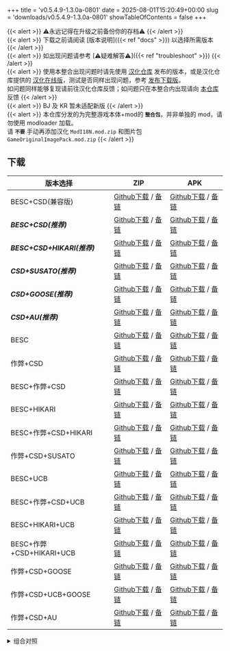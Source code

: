 +++
title = 'v0.5.4.9-1.3.0a-0801'
date = 2025-08-01T15:20:49+00:00
slug = 'downloads/v0.5.4.9-1.3.0a-0801'
showTableOfContents = false
+++

{{< alert >}}
⚠永远记得在升级之前备份你的存档⚠
{{< /alert >}}
<br>
{{< alert >}}
下载之前请阅读 [版本说明]({{< ref "docs" >}}) 以选择所需版本
{{< /alert >}}
<br>
{{< alert >}}
如出现问题请参考 [⚠疑难解答⚠]({{< ref "troubleshoot" >}})
{{< /alert >}}
<br>
{{< alert >}}
使用本整合出现问题时请先使用 [汉化仓库](https://github.com/Eltirosto/Degrees-of-Lewdity-Chinese-Localization) 发布的版本，或是汉化仓库提供的 [汉化在线版](https://eltirosto.github.io/Degrees-of-Lewdity-Chinese-Localization/)，测试是否同样出现问题，参考 [发布下载版](https://github.com/Eltirosto/Degrees-of-Lewdity-Chinese-Localization/blob/main/README.md#%E5%8F%91%E5%B8%83%E4%B8%8B%E8%BD%BD%E7%89%88)。
<br>
如问题同样能够复现请前往汉化仓库反馈；如问题只在本整合内出现请向 [本仓库](https://github.com/DoL-Lyra/Lyra/issues) 反馈
{{< /alert >}}
<br>
{{< alert >}}
BJ 及 KR 暂未适配新版
{{< /alert >}}
<br>
{{< alert >}}
本仓库分发的为完整游戏本体+mod的 **`整合包`**，并非单独的 mod，请勿使用 modloader 加载。
<br>
请 **`不要`** 手动再添加汉化 `ModI18N.mod.zip` 和图片包 `GameOriginalImagePack.mod.zip`
{{< /alert >}}

## 下载

|         版本选择          |                                                                                                                                                      ZIP                                                                                                                                                       |                                                                                                                                                      APK                                                                                                                                                       |
|---------------------------|----------------------------------------------------------------------------------------------------------------------------------------------------------------------------------------------------------------------------------------------------------------------------------------------------------------|----------------------------------------------------------------------------------------------------------------------------------------------------------------------------------------------------------------------------------------------------------------------------------------------------------------|
|BESC+CSD(兼容版)           |[Github下载](https://github.com/DoL-Lyra/Lyra/releases/download/v0.5.4.9-1.3.0a-0801/DoL-0.5.4.9-Lyra-1.3.0a-polyfill-besc-cheat-csd-0801.zip) / [备链](https://ghfast.top/https://github.com/DoL-Lyra/Lyra/releases/download/v0.5.4.9-1.3.0a-0801/DoL-0.5.4.9-Lyra-1.3.0a-polyfill-besc-cheat-csd-0801.zip)    |[Github下载](https://github.com/DoL-Lyra/Lyra/releases/download/v0.5.4.9-1.3.0a-0801/DoL-0.5.4.9-Lyra-1.3.0a-polyfill-besc-cheat-csd-0801.apk) / [备链](https://ghfast.top/https://github.com/DoL-Lyra/Lyra/releases/download/v0.5.4.9-1.3.0a-0801/DoL-0.5.4.9-Lyra-1.3.0a-polyfill-besc-cheat-csd-0801.apk)    |
|***BESC+CSD(推荐)***       |[Github下载](https://github.com/DoL-Lyra/Lyra/releases/download/v0.5.4.9-1.3.0a-0801/DoL-0.5.4.9-Lyra-1.3.0a-besc-csd-0801.zip) / [备链](https://ghfast.top/https://github.com/DoL-Lyra/Lyra/releases/download/v0.5.4.9-1.3.0a-0801/DoL-0.5.4.9-Lyra-1.3.0a-besc-csd-0801.zip)                                  |[Github下载](https://github.com/DoL-Lyra/Lyra/releases/download/v0.5.4.9-1.3.0a-0801/DoL-0.5.4.9-Lyra-1.3.0a-besc-csd-0801.apk) / [备链](https://ghfast.top/https://github.com/DoL-Lyra/Lyra/releases/download/v0.5.4.9-1.3.0a-0801/DoL-0.5.4.9-Lyra-1.3.0a-besc-csd-0801.apk)                                  |
|***BESC+CSD+HIKARI(推荐)***|[Github下载](https://github.com/DoL-Lyra/Lyra/releases/download/v0.5.4.9-1.3.0a-0801/DoL-0.5.4.9-Lyra-1.3.0a-besc-csd-hikari-0801.zip) / [备链](https://ghfast.top/https://github.com/DoL-Lyra/Lyra/releases/download/v0.5.4.9-1.3.0a-0801/DoL-0.5.4.9-Lyra-1.3.0a-besc-csd-hikari-0801.zip)                    |[Github下载](https://github.com/DoL-Lyra/Lyra/releases/download/v0.5.4.9-1.3.0a-0801/DoL-0.5.4.9-Lyra-1.3.0a-besc-csd-hikari-0801.apk) / [备链](https://ghfast.top/https://github.com/DoL-Lyra/Lyra/releases/download/v0.5.4.9-1.3.0a-0801/DoL-0.5.4.9-Lyra-1.3.0a-besc-csd-hikari-0801.apk)                    |
|***CSD+SUSATO(推荐)***     |[Github下载](https://github.com/DoL-Lyra/Lyra/releases/download/v0.5.4.9-1.3.0a-0801/DoL-0.5.4.9-Lyra-1.3.0a-susato-csd-0801.zip) / [备链](https://ghfast.top/https://github.com/DoL-Lyra/Lyra/releases/download/v0.5.4.9-1.3.0a-0801/DoL-0.5.4.9-Lyra-1.3.0a-susato-csd-0801.zip)                              |[Github下载](https://github.com/DoL-Lyra/Lyra/releases/download/v0.5.4.9-1.3.0a-0801/DoL-0.5.4.9-Lyra-1.3.0a-susato-csd-0801.apk) / [备链](https://ghfast.top/https://github.com/DoL-Lyra/Lyra/releases/download/v0.5.4.9-1.3.0a-0801/DoL-0.5.4.9-Lyra-1.3.0a-susato-csd-0801.apk)                              |
|***CSD+GOOSE(推荐)***      |[Github下载](https://github.com/DoL-Lyra/Lyra/releases/download/v0.5.4.9-1.3.0a-0801/DoL-0.5.4.9-Lyra-1.3.0a-csd-goose-0801.zip) / [备链](https://ghfast.top/https://github.com/DoL-Lyra/Lyra/releases/download/v0.5.4.9-1.3.0a-0801/DoL-0.5.4.9-Lyra-1.3.0a-csd-goose-0801.zip)                                |[Github下载](https://github.com/DoL-Lyra/Lyra/releases/download/v0.5.4.9-1.3.0a-0801/DoL-0.5.4.9-Lyra-1.3.0a-csd-goose-0801.apk) / [备链](https://ghfast.top/https://github.com/DoL-Lyra/Lyra/releases/download/v0.5.4.9-1.3.0a-0801/DoL-0.5.4.9-Lyra-1.3.0a-csd-goose-0801.apk)                                |
|***CSD+AU(推荐)***         |[Github下载](https://github.com/DoL-Lyra/Lyra/releases/download/v0.5.4.9-1.3.0a-0801/DoL-0.5.4.9-Lyra-1.3.0a-csd-au-0801.zip) / [备链](https://ghfast.top/https://github.com/DoL-Lyra/Lyra/releases/download/v0.5.4.9-1.3.0a-0801/DoL-0.5.4.9-Lyra-1.3.0a-csd-au-0801.zip)                                      |[Github下载](https://github.com/DoL-Lyra/Lyra/releases/download/v0.5.4.9-1.3.0a-0801/DoL-0.5.4.9-Lyra-1.3.0a-csd-au-0801.apk) / [备链](https://ghfast.top/https://github.com/DoL-Lyra/Lyra/releases/download/v0.5.4.9-1.3.0a-0801/DoL-0.5.4.9-Lyra-1.3.0a-csd-au-0801.apk)                                      |
|BESC                       |[Github下载](https://github.com/DoL-Lyra/Lyra/releases/download/v0.5.4.9-1.3.0a-0801/DoL-0.5.4.9-Lyra-1.3.0a-besc-0801.zip) / [备链](https://ghfast.top/https://github.com/DoL-Lyra/Lyra/releases/download/v0.5.4.9-1.3.0a-0801/DoL-0.5.4.9-Lyra-1.3.0a-besc-0801.zip)                                          |[Github下载](https://github.com/DoL-Lyra/Lyra/releases/download/v0.5.4.9-1.3.0a-0801/DoL-0.5.4.9-Lyra-1.3.0a-besc-0801.apk) / [备链](https://ghfast.top/https://github.com/DoL-Lyra/Lyra/releases/download/v0.5.4.9-1.3.0a-0801/DoL-0.5.4.9-Lyra-1.3.0a-besc-0801.apk)                                          |
|作弊+CSD                   |[Github下载](https://github.com/DoL-Lyra/Lyra/releases/download/v0.5.4.9-1.3.0a-0801/DoL-0.5.4.9-Lyra-1.3.0a-cheat-csd-0801.zip) / [备链](https://ghfast.top/https://github.com/DoL-Lyra/Lyra/releases/download/v0.5.4.9-1.3.0a-0801/DoL-0.5.4.9-Lyra-1.3.0a-cheat-csd-0801.zip)                                |[Github下载](https://github.com/DoL-Lyra/Lyra/releases/download/v0.5.4.9-1.3.0a-0801/DoL-0.5.4.9-Lyra-1.3.0a-cheat-csd-0801.apk) / [备链](https://ghfast.top/https://github.com/DoL-Lyra/Lyra/releases/download/v0.5.4.9-1.3.0a-0801/DoL-0.5.4.9-Lyra-1.3.0a-cheat-csd-0801.apk)                                |
|BESC+作弊+CSD              |[Github下载](https://github.com/DoL-Lyra/Lyra/releases/download/v0.5.4.9-1.3.0a-0801/DoL-0.5.4.9-Lyra-1.3.0a-besc-cheat-csd-0801.zip) / [备链](https://ghfast.top/https://github.com/DoL-Lyra/Lyra/releases/download/v0.5.4.9-1.3.0a-0801/DoL-0.5.4.9-Lyra-1.3.0a-besc-cheat-csd-0801.zip)                      |[Github下载](https://github.com/DoL-Lyra/Lyra/releases/download/v0.5.4.9-1.3.0a-0801/DoL-0.5.4.9-Lyra-1.3.0a-besc-cheat-csd-0801.apk) / [备链](https://ghfast.top/https://github.com/DoL-Lyra/Lyra/releases/download/v0.5.4.9-1.3.0a-0801/DoL-0.5.4.9-Lyra-1.3.0a-besc-cheat-csd-0801.apk)                      |
|BESC+HIKARI                |[Github下载](https://github.com/DoL-Lyra/Lyra/releases/download/v0.5.4.9-1.3.0a-0801/DoL-0.5.4.9-Lyra-1.3.0a-besc-hikari-0801.zip) / [备链](https://ghfast.top/https://github.com/DoL-Lyra/Lyra/releases/download/v0.5.4.9-1.3.0a-0801/DoL-0.5.4.9-Lyra-1.3.0a-besc-hikari-0801.zip)                            |[Github下载](https://github.com/DoL-Lyra/Lyra/releases/download/v0.5.4.9-1.3.0a-0801/DoL-0.5.4.9-Lyra-1.3.0a-besc-hikari-0801.apk) / [备链](https://ghfast.top/https://github.com/DoL-Lyra/Lyra/releases/download/v0.5.4.9-1.3.0a-0801/DoL-0.5.4.9-Lyra-1.3.0a-besc-hikari-0801.apk)                            |
|BESC+作弊+CSD+HIKARI       |[Github下载](https://github.com/DoL-Lyra/Lyra/releases/download/v0.5.4.9-1.3.0a-0801/DoL-0.5.4.9-Lyra-1.3.0a-besc-cheat-csd-hikari-0801.zip) / [备链](https://ghfast.top/https://github.com/DoL-Lyra/Lyra/releases/download/v0.5.4.9-1.3.0a-0801/DoL-0.5.4.9-Lyra-1.3.0a-besc-cheat-csd-hikari-0801.zip)        |[Github下载](https://github.com/DoL-Lyra/Lyra/releases/download/v0.5.4.9-1.3.0a-0801/DoL-0.5.4.9-Lyra-1.3.0a-besc-cheat-csd-hikari-0801.apk) / [备链](https://ghfast.top/https://github.com/DoL-Lyra/Lyra/releases/download/v0.5.4.9-1.3.0a-0801/DoL-0.5.4.9-Lyra-1.3.0a-besc-cheat-csd-hikari-0801.apk)        |
|作弊+CSD+SUSATO            |[Github下载](https://github.com/DoL-Lyra/Lyra/releases/download/v0.5.4.9-1.3.0a-0801/DoL-0.5.4.9-Lyra-1.3.0a-susato-cheat-csd-0801.zip) / [备链](https://ghfast.top/https://github.com/DoL-Lyra/Lyra/releases/download/v0.5.4.9-1.3.0a-0801/DoL-0.5.4.9-Lyra-1.3.0a-susato-cheat-csd-0801.zip)                  |[Github下载](https://github.com/DoL-Lyra/Lyra/releases/download/v0.5.4.9-1.3.0a-0801/DoL-0.5.4.9-Lyra-1.3.0a-susato-cheat-csd-0801.apk) / [备链](https://ghfast.top/https://github.com/DoL-Lyra/Lyra/releases/download/v0.5.4.9-1.3.0a-0801/DoL-0.5.4.9-Lyra-1.3.0a-susato-cheat-csd-0801.apk)                  |
|BESC+UCB                   |[Github下载](https://github.com/DoL-Lyra/Lyra/releases/download/v0.5.4.9-1.3.0a-0801/DoL-0.5.4.9-Lyra-1.3.0a-besc-ucb-0801.zip) / [备链](https://ghfast.top/https://github.com/DoL-Lyra/Lyra/releases/download/v0.5.4.9-1.3.0a-0801/DoL-0.5.4.9-Lyra-1.3.0a-besc-ucb-0801.zip)                                  |[Github下载](https://github.com/DoL-Lyra/Lyra/releases/download/v0.5.4.9-1.3.0a-0801/DoL-0.5.4.9-Lyra-1.3.0a-besc-ucb-0801.apk) / [备链](https://ghfast.top/https://github.com/DoL-Lyra/Lyra/releases/download/v0.5.4.9-1.3.0a-0801/DoL-0.5.4.9-Lyra-1.3.0a-besc-ucb-0801.apk)                                  |
|BESC+作弊+CSD+UCB          |[Github下载](https://github.com/DoL-Lyra/Lyra/releases/download/v0.5.4.9-1.3.0a-0801/DoL-0.5.4.9-Lyra-1.3.0a-besc-cheat-csd-ucb-0801.zip) / [备链](https://ghfast.top/https://github.com/DoL-Lyra/Lyra/releases/download/v0.5.4.9-1.3.0a-0801/DoL-0.5.4.9-Lyra-1.3.0a-besc-cheat-csd-ucb-0801.zip)              |[Github下载](https://github.com/DoL-Lyra/Lyra/releases/download/v0.5.4.9-1.3.0a-0801/DoL-0.5.4.9-Lyra-1.3.0a-besc-cheat-csd-ucb-0801.apk) / [备链](https://ghfast.top/https://github.com/DoL-Lyra/Lyra/releases/download/v0.5.4.9-1.3.0a-0801/DoL-0.5.4.9-Lyra-1.3.0a-besc-cheat-csd-ucb-0801.apk)              |
|BESC+HIKARI+UCB            |[Github下载](https://github.com/DoL-Lyra/Lyra/releases/download/v0.5.4.9-1.3.0a-0801/DoL-0.5.4.9-Lyra-1.3.0a-besc-hikari-ucb-0801.zip) / [备链](https://ghfast.top/https://github.com/DoL-Lyra/Lyra/releases/download/v0.5.4.9-1.3.0a-0801/DoL-0.5.4.9-Lyra-1.3.0a-besc-hikari-ucb-0801.zip)                    |[Github下载](https://github.com/DoL-Lyra/Lyra/releases/download/v0.5.4.9-1.3.0a-0801/DoL-0.5.4.9-Lyra-1.3.0a-besc-hikari-ucb-0801.apk) / [备链](https://ghfast.top/https://github.com/DoL-Lyra/Lyra/releases/download/v0.5.4.9-1.3.0a-0801/DoL-0.5.4.9-Lyra-1.3.0a-besc-hikari-ucb-0801.apk)                    |
|BESC+作弊+CSD+HIKARI+UCB   |[Github下载](https://github.com/DoL-Lyra/Lyra/releases/download/v0.5.4.9-1.3.0a-0801/DoL-0.5.4.9-Lyra-1.3.0a-besc-cheat-csd-hikari-ucb-0801.zip) / [备链](https://ghfast.top/https://github.com/DoL-Lyra/Lyra/releases/download/v0.5.4.9-1.3.0a-0801/DoL-0.5.4.9-Lyra-1.3.0a-besc-cheat-csd-hikari-ucb-0801.zip)|[Github下载](https://github.com/DoL-Lyra/Lyra/releases/download/v0.5.4.9-1.3.0a-0801/DoL-0.5.4.9-Lyra-1.3.0a-besc-cheat-csd-hikari-ucb-0801.apk) / [备链](https://ghfast.top/https://github.com/DoL-Lyra/Lyra/releases/download/v0.5.4.9-1.3.0a-0801/DoL-0.5.4.9-Lyra-1.3.0a-besc-cheat-csd-hikari-ucb-0801.apk)|
|作弊+CSD+GOOSE             |[Github下载](https://github.com/DoL-Lyra/Lyra/releases/download/v0.5.4.9-1.3.0a-0801/DoL-0.5.4.9-Lyra-1.3.0a-cheat-csd-goose-0801.zip) / [备链](https://ghfast.top/https://github.com/DoL-Lyra/Lyra/releases/download/v0.5.4.9-1.3.0a-0801/DoL-0.5.4.9-Lyra-1.3.0a-cheat-csd-goose-0801.zip)                    |[Github下载](https://github.com/DoL-Lyra/Lyra/releases/download/v0.5.4.9-1.3.0a-0801/DoL-0.5.4.9-Lyra-1.3.0a-cheat-csd-goose-0801.apk) / [备链](https://ghfast.top/https://github.com/DoL-Lyra/Lyra/releases/download/v0.5.4.9-1.3.0a-0801/DoL-0.5.4.9-Lyra-1.3.0a-cheat-csd-goose-0801.apk)                    |
|作弊+CSD+UCB+GOOSE         |[Github下载](https://github.com/DoL-Lyra/Lyra/releases/download/v0.5.4.9-1.3.0a-0801/DoL-0.5.4.9-Lyra-1.3.0a-cheat-csd-goose-ucb-0801.zip) / [备链](https://ghfast.top/https://github.com/DoL-Lyra/Lyra/releases/download/v0.5.4.9-1.3.0a-0801/DoL-0.5.4.9-Lyra-1.3.0a-cheat-csd-goose-ucb-0801.zip)            |[Github下载](https://github.com/DoL-Lyra/Lyra/releases/download/v0.5.4.9-1.3.0a-0801/DoL-0.5.4.9-Lyra-1.3.0a-cheat-csd-goose-ucb-0801.apk) / [备链](https://ghfast.top/https://github.com/DoL-Lyra/Lyra/releases/download/v0.5.4.9-1.3.0a-0801/DoL-0.5.4.9-Lyra-1.3.0a-cheat-csd-goose-ucb-0801.apk)            |
|作弊+CSD+AU                |[Github下载](https://github.com/DoL-Lyra/Lyra/releases/download/v0.5.4.9-1.3.0a-0801/DoL-0.5.4.9-Lyra-1.3.0a-cheat-csd-au-0801.zip) / [备链](https://ghfast.top/https://github.com/DoL-Lyra/Lyra/releases/download/v0.5.4.9-1.3.0a-0801/DoL-0.5.4.9-Lyra-1.3.0a-cheat-csd-au-0801.zip)                          |[Github下载](https://github.com/DoL-Lyra/Lyra/releases/download/v0.5.4.9-1.3.0a-0801/DoL-0.5.4.9-Lyra-1.3.0a-cheat-csd-au-0801.apk) / [备链](https://ghfast.top/https://github.com/DoL-Lyra/Lyra/releases/download/v0.5.4.9-1.3.0a-0801/DoL-0.5.4.9-Lyra-1.3.0a-cheat-csd-au-0801.apk)                          |


<details>

<summary>组合对照</summary>

```
二进制:         101, 十进制:   5, 功能: ***BESC+CSD(推荐)***, 推荐： 1
二进制:      100101, 十进制:  37, 功能: ***BESC+CSD+HIKARI(推荐)***, 推荐： 1
二进制:    10000100, 十进制: 132, 功能: ***CSD+SUSATO(推荐)***, 推荐： 1
二进制:  1000000100, 十进制: 516, 功能: ***CSD+GOOSE(推荐)***, 推荐： 1
二进制: 10000000100, 十进制: 1028, 功能: ***CSD+AU(推荐)***, 推荐： 1
二进制:           1, 十进制:   1, 功能: BESC, 推荐： 0
二进制:         110, 十进制:   6, 功能: 作弊+CSD, 推荐： 0
二进制:         111, 十进制:   7, 功能: BESC+作弊+CSD, 推荐： 0
二进制:      100001, 十进制:  33, 功能: BESC+HIKARI, 推荐： 0
二进制:      100111, 十进制:  39, 功能: BESC+作弊+CSD+HIKARI, 推荐： 0
二进制:    10000110, 十进制: 134, 功能: 作弊+CSD+SUSATO, 推荐： 0
二进制:   100000001, 十进制: 257, 功能: BESC+UCB, 推荐： 0
二进制:   100000111, 十进制: 263, 功能: BESC+作弊+CSD+UCB, 推荐： 0
二进制:   100100001, 十进制: 289, 功能: BESC+HIKARI+UCB, 推荐： 0
二进制:   100100111, 十进制: 295, 功能: BESC+作弊+CSD+HIKARI+UCB, 推荐： 0
二进制:  1000000110, 十进制: 518, 功能: 作弊+CSD+GOOSE, 推荐： 0
二进制:  1100000110, 十进制: 774, 功能: 作弊+CSD+UCB+GOOSE, 推荐： 0
二进制: 10000000110, 十进制: 1030, 功能: 作弊+CSD+AU, 推荐： 0
[1, 5, 6, 7, 33, 37, 39, 132, 134, 257, 263, 289, 295, 516, 518, 774, 1028, 1030]
```

</details>


